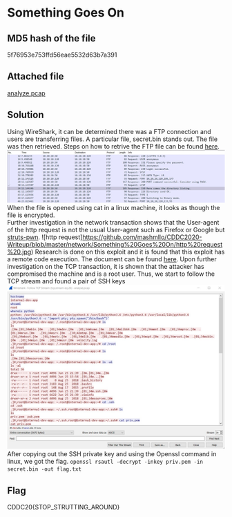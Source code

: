 # Something Goes On
## MD5 hash of the file 
5f76953e753ffd56eae5532d63b7a391
## Attached file 
[analyze.pcap](https://github.com/mashmllo/CDDC2020-Writeup/blob/master/attachment/network/analyse.pcap)
## Solution 
Using WireShark, it can be determined there was a FTP connection and users are transferring files. A particular file, secret.bin stands out. The file was then retrieved. 
Steps on how to retrive the FTP file can be found [here](https://unit42.paloaltonetworks.com/using-wireshark-exporting-objects-from-a-pcap/).
![ftp connection](https://github.com/mashmllo/CDDC2020-Writeup/blob/master/network/Something%20Goes%20On/ftp%20connections.jpg)
When the file is opened using cat in a linux machine, it looks as though the file is encrypted. 
<br>
Further investigation in the network transaction shows that the User-agent of the http request is not the usual User-agent such as Firefox or Google but [struts-pwn](https://github.com/mazen160/struts-pwn_CVE-2018-11776).
![http request]https://github.com/mashmllo/CDDC2020-Writeup/blob/master/network/Something%20Goes%20On/http%20request%20.jpg)
Research is done on this exploit and it is found that this exploit has a remote code execution. The document can be found [here](https://cve.mitre.org/cgi-bin/cvename.cgi?name=CVE-2018-11776).
Upon further investigation on the TCP transaction, it is shown that the attacker has compromised the machine and is a root user. Thus, we start to follow the TCP stream and found a pair of SSH keys 
![TCP Stream](https://github.com/mashmllo/CDDC2020-Writeup/blob/master/network/Something%20Goes%20On/follow%20stream.jpg)
After copying out the SSH private key and using the Openssl command in linux, we got the flag.
```openssl rsautl -decrypt -inkey priv.pem -in secret.bin -out flag.txt```

## Flag
CDDC20{STOP_STRUTTING_AROUND}
